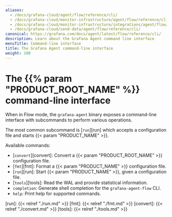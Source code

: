 ```yaml
---
aliases:
  - /docs/grafana-cloud/agent/flow/reference/cli/
  - /docs/grafana-cloud/monitor-infrastructure/agent/flow/reference/cli/
  - /docs/grafana-cloud/monitor-infrastructure/integrations/agent/flow/reference/cli/
  - /docs/grafana-cloud/send-data/agent/flow/reference/cli/
canonical: https://grafana.com/docs/agent/latest/flow/reference/cli/
description: Learn about the Grafana Agent command line interface
menuTitle: Command-line interface
title: The Grafana Agent command-line interface
weight: 100
---
```


# The {{% param "PRODUCT_ROOT_NAME" %}} command-line interface

When in Flow mode, the `grafana-agent` binary exposes a command-line interface with
subcommands to perform various operations.

The most common subcommand is [`run`][run] which accepts a configuration file and
starts {{< param "PRODUCT_NAME" >}}.

Available commands:

- [`convert`][convert]: Convert a {{< param "PRODUCT_ROOT_NAME" >}} configuration file.
- [`fmt`][fmt]: Format a {{< param "PRODUCT_NAME" >}} configuration file.
- [`run`][run]: Start {{< param "PRODUCT_NAME" >}}, given a configuration file.
- [`tools`][tools]: Read the WAL and provide statistical information.
- `completion`: Generate shell completion for the `grafana-agent-flow` CLI.
- `help`: Print help for supported commands.

[run]: {{< relref "./run.md" >}}
[fmt]: {{< relref "./fmt.md" >}}
[convert]: {{< relref "./convert.md" >}}
[tools]: {{< relref "./tools.md" >}}
